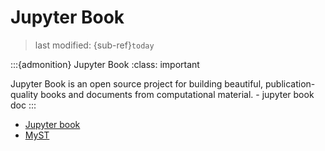 # Jupyter Book
> last modified: {sub-ref}`today`

:::{admonition} Jupyter Book
:class: important

Jupyter Book is an open source project for building beautiful, publication-quality books and documents from computational material. - jupyter book doc
:::

- [Jupyter book](./mkjb.md)
- [MyST](./myst.md)



